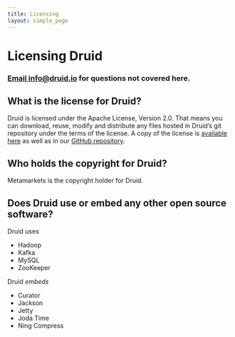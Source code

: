 ```yaml
---
title: Licensing
layout: simple_page
---
```


# Licensing Druid

### [Email info@druid.io](mailto:info@druid.io) for questions not covered here.

## What is the license for Druid?

Druid is licensed under the Apache License, Version 2.0. That means you
can download, reuse, modify and distribute any files hosted in Druid’s
git repository under the terms of the license. A copy of the license is
[available here](http://www.apache.org/licenses/LICENSE-2.0) as well as
in our [GitHub repository](https://github.com/druid-io/druid/blob/master/LICENSE).

## Who holds the copyright for Druid?

Metamarkets is the copyright holder for Druid.

## Does Druid use or embed any other open source software?

Druid uses 

- Hadoop
- Kafka
- MySQL
- ZooKeeper  


Druid *embeds* 

- Curator
- Jackson
- Jetty
- Joda Time
- Ning Compress
